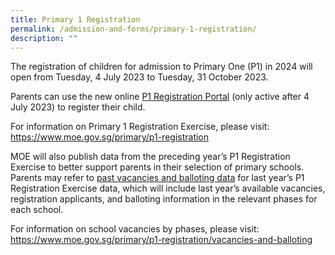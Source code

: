```yaml
---
title: Primary 1 Registration
permalink: /admission-and-forms/primary-1-registration/
description: ""
---
```

The registration of children for admission to Primary One (P1) in 2024 will open from Tuesday, 4 July 2023 to Tuesday, 31 October 2023.

Parents can use the new online [P1 Registration Portal](https://www.moe.gov.sg/primary/p1-registration/how-to-register) (only active after 4 July 2023) to register their child. 


For information on Primary 1 Registration Exercise, please visit:  
<a href="https://www.moe.gov.sg/primary/p1-registration" target="_blank">https://www.moe.gov.sg/primary/p1-registration</a>

MOE will also publish data from the preceding year’s P1 Registration Exercise to better support parents in their selection of primary schools. Parents may refer to [past vacancies and balloting data](www.moe.gov.sg/primary/p1-registration/past-vacancies-and-balloting-data) for last year’s P1 Registration Exercise data, which will include last year’s available vacancies, registration applicants, and balloting information in the relevant phases for each school.


For information on school vacancies by phases, please visit:  
<a href="https://www.moe.gov.sg/primary/p1-registration/vacancies-and-balloting" target="_blank">https://www.moe.gov.sg/primary/p1-registration/vacancies-and-balloting</a>